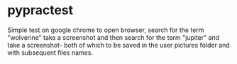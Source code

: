 # pypractest
Simple test on google chrome to open browser, search for the term "wolverine" take a screenshot and then search for the term "jupiter" and take a screenshot- both of which to be saved in the user pictures folder and with subsequent files names. 
